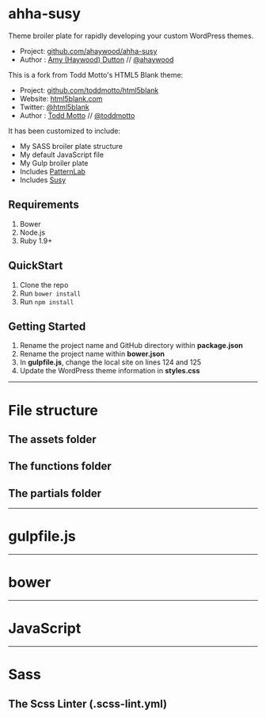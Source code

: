 # ahha-susy

Theme broiler plate for rapidly developing your custom WordPress themes.

* Project: [github.com/ahaywood/ahha-susy](https://github.com/ahaywood/ahha-susy)
* Author : [Amy (Haywood) Dutton](http://www.amyhaywood.com) // [@ahaywood](http://twitter.com/ahaywood)

This is a fork from Todd Motto's HTML5 Blank theme:

* Project: [github.com/toddmotto/html5blank](https://github.com/toddmotto/html5blank)
* Website: [html5blank.com](http://html5blank.com)
* Twitter: [@html5blank](http://twitter.com/html5blank)
* Author : [Todd Motto](http://toddmotto.com) // [@toddmotto](http://twitter.com/toddmotto)

It has been customized to include:
* My SASS broiler plate structure
* My default JavaScript file
* My Gulp broiler plate
* Includes [PatternLab](http://patternlab.io/)
* Includes [Susy](http://susydocs.oddbird.net/en/latest/)

## Requirements
1. Bower
2. Node.js
3. Ruby 1.9+

## QuickStart

1. Clone the repo
2. Run `bower install`
3. Run `npm install`

## Getting Started
1. Rename the project name and GitHub directory within **package.json**
2. Rename the project name within **bower.json**
3. In **gulpfile.js**, change the local site on lines 124 and 125
4. Update the WordPress theme information in **styles.css**

---

# File structure

## The assets folder

## The functions folder

## The partials folder

---

# gulpfile.js

---

# bower

---

# JavaScript

---

# Sass

## The Scss Linter (.scss-lint.yml)
